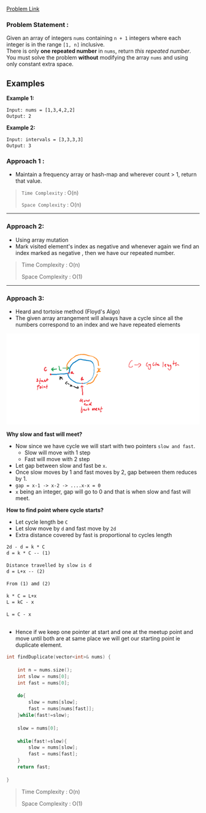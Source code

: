 [Problem Link](https://leetcode.com/problems/find-the-duplicate-number/description/)

### Problem Statement : 
Given an array of integers `nums` containing `n + 1` integers where each integer is in the range `[1, n]` inclusive.
\
There is only **one repeated number** in `nums`, return _this repeated number_.
\
You must solve the problem **without** modifying the array `nums` and using only constant extra space.

## Examples

**Example 1:**

```
Input: nums = [1,3,4,2,2]
Output: 2
```

**Example 2:**

```
Input: intervals = [3,3,3,3]
Output: 3
```


### Approach 1 :

- Maintain a frequency array or hash-map and wherever count > 1, return that value.

> `Time Complexity` : O(n)
> 
> `Space Complexity` : O(n)

---
### Approach 2:
- Using array mutation
- Mark visited element's index as negative and whenever again we find an index marked as negative , then we have our repeated number.

> Time Complexity : O(n)
>
>Space Complexity : O(1)


---

### Approach 3:
- Heard and tortoise method (Floyd's Algo)
- The given array arrangement will always have a cycle since all the numbers correspond to an index and we have repeated elements

![img](../Images/img3.png)

**Why slow and fast will meet?**
- Now since we have cycle we will start with two pointers `slow and fast`.
	- Slow will move with 1 step
	- Fast will move with 2 step
- Let gap between slow and fast be `x`.
- Once slow moves by 1 and fast moves by 2, gap between them reduces by 1.
- `gap = x-1 -> x-2 -> ....x-x = 0`
- `x` being an integer, gap will go to 0 and that is when slow and fast will meet.

**How to find point where cycle starts?**
- Let cycle length be `C`
- Let slow move by `d` and fast move by `2d`
- Extra distance covered by fast is proportional to cycles length

```
2d - d = k * C
d = k * C -- (1)

Distance travelled by slow is d
d = L+x -- (2)

From (1) amd (2)

k * C = L+x
L = kC - x

L = C - x


```

- Hence if we keep one pointer at start and one at the meetup point and move until both are at same place we will get our starting point ie duplicate element.


```cpp
int findDuplicate(vector<int>& nums) {

	int n = nums.size();
	int slow = nums[0];
	int fast = nums[0];
	
	do{
		slow = nums[slow];
		fast = nums[nums[fast]];    
	}while(fast!=slow);

	slow = nums[0];

	while(fast!=slow){
		slow = nums[slow];
		fast = nums[fast];
	}
	return fast;
	
}
```



> Time Complexity : O(n)
>
>Space Complexity : O(1)
